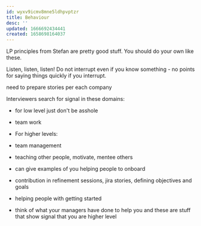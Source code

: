 ```yaml
---
id: wyxv9icmv8mne5ldhpvptzr
title: Behaviour
desc: ''
updated: 1666692434441
created: 1658698164037
---
```

LP principles from Stefan are pretty good stuff. You should do your own like these.

Listen, listen, listen! Do not interrupt even if you know something - no points for saying things quickly if you interrupt.

need to prepare stories per each company

Interviewers search for signal in these domains:
- for low level just don't be asshole
- team work

- For higher levels:
- team management
- teaching other people, motivate, mentee others
- can give examples of you helping people to onboard
- contribution in refinement sessions, jira stories, defining objectives and goals
- helping people with getting started
- think of what your managers have done to help you and these are stuff that show signal that you are higher level

